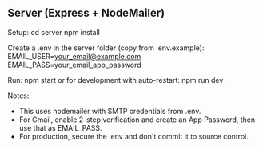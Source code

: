 Server (Express + NodeMailer)
----------------------------

Setup:
  cd server
  npm install

Create a .env in the server folder (copy from .env.example):
  EMAIL_USER=your_email@example.com
  EMAIL_PASS=your_email_app_password

Run:
  npm start
or for development with auto-restart:
  npm run dev

Notes:
- This uses nodemailer with SMTP credentials from .env.
- For Gmail, enable 2-step verification and create an App Password, then use that as EMAIL_PASS.
- For production, secure the .env and don't commit it to source control.

